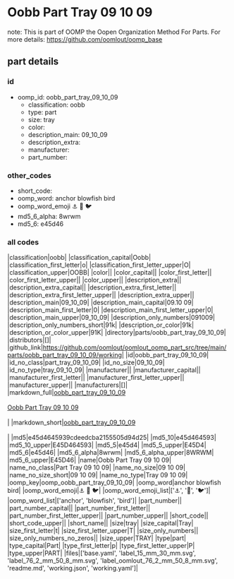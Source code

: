 # Oobb Part Tray 09 10 09  

note: This is part of OOMP the Oopen Organization Method For Parts. For more details: https://github.com/oomlout/oomp_base

##  part details





### id
* oomp_id: oobb_part_tray_09_10_09
  * classification: oobb
  * type: part
  * size: tray
  * color: 
  * description_main: 09_10_09
  * description_extra: 
  * manufacturer: 
  * part_number: 

### other_codes
* short_code: 
* oomp_word: anchor blowfish bird
* oomp_word_emoji :anchor: :blowfish: :bird:
* md5_6_alpha: 8wrwm
* md5_6: e45d46

### all codes 
|classification|oobb|
|classification_capital|Oobb|
|classification_first_letter|o|
|classification_first_letter_upper|O|
|classification_upper|OOBB|
|color||
|color_capital||
|color_first_letter||
|color_first_letter_upper||
|color_upper||
|description_extra||
|description_extra_capital||
|description_extra_first_letter||
|description_extra_first_letter_upper||
|description_extra_upper||
|description_main|09_10_09|
|description_main_capital|09.10 09|
|description_main_first_letter|0|
|description_main_first_letter_upper|0|
|description_main_upper|09_10_09|
|description_only_numbers|091009|
|description_only_numbers_short|91k|
|description_or_color|91k|
|description_or_color_upper|91K|
|directory|parts/oobb_part_tray_09_10_09|
|distributors|[]|
|github_link|https://github.com/oomlout/oomlout_oomp_part_src/tree/main/parts/oobb_part_tray_09_10_09/working|
|id|oobb_part_tray_09_10_09|
|id_no_class|part_tray_09_10_09|
|id_no_size|09_10_09|
|id_no_type|tray_09_10_09|
|manufacturer||
|manufacturer_capital||
|manufacturer_first_letter||
|manufacturer_first_letter_upper||
|manufacturer_upper||
|manufacturers|[]|
|markdown_full|[oobb_part_tray_09_10_09](https://github.com/oomlout/oomlout_oomp_part_src/tree/main/parts/oobb_part_tray_09_10_09/working)<br>[](https://github.com/oomlout/oomlout_oomp_part_src/tree/main/parts/oobb_part_tray_09_10_09/working)<br>[Oobb Part Tray 09 10 09](https://github.com/oomlout/oomlout_oomp_part_src/tree/main/parts/oobb_part_tray_09_10_09/working)<br><br>|
|markdown_short|[oobb_part_tray_09_10_09](https://github.com/oomlout/oomlout_oomp_part_src/tree/main/parts/oobb_part_tray_09_10_09/working)<br><br>|
|md5|e45d4645939cdeedcba2155505d94d25|
|md5_10|e45d464593|
|md5_10_upper|E45D464593|
|md5_5|e45d4|
|md5_5_upper|E45D4|
|md5_6|e45d46|
|md5_6_alpha|8wrwm|
|md5_6_alpha_upper|8WRWM|
|md5_6_upper|E45D46|
|name|Oobb Part Tray 09 10 09|
|name_no_class|Part Tray 09 10 09|
|name_no_size|09 10 09|
|name_no_size_short|09 10 09|
|name_no_type|Tray 09 10 09|
|oomp_key|oomp_oobb_part_tray_09_10_09|
|oomp_word|anchor blowfish bird|
|oomp_word_emoji|:anchor: :blowfish: :bird:|
|oomp_word_emoji_list|[':anchor:', ':blowfish:', ':bird:']|
|oomp_word_list|['anchor', 'blowfish', 'bird']|
|part_number||
|part_number_capital||
|part_number_first_letter||
|part_number_first_letter_upper||
|part_number_upper||
|short_code||
|short_code_upper||
|short_name||
|size|tray|
|size_capital|Tray|
|size_first_letter|t|
|size_first_letter_upper|T|
|size_only_numbers||
|size_only_numbers_no_zeros||
|size_upper|TRAY|
|type|part|
|type_capital|Part|
|type_first_letter|p|
|type_first_letter_upper|P|
|type_upper|PART|
|files|['base.yaml', 'label_15_mm_30_mm.svg', 'label_76_2_mm_50_8_mm.svg', 'label_oomlout_76_2_mm_50_8_mm.svg', 'readme.md', 'working.json', 'working.yaml']|
